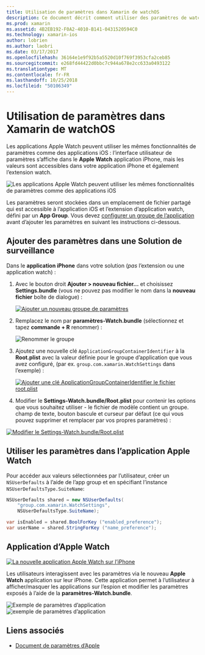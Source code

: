 ```yaml
---
title: Utilisation de paramètres dans Xamarin de watchOS
description: Ce document décrit comment utiliser des paramètres de watchOS dans Xamarin. Il aborde des paramètres ajout à une solution d’application espion, à l’aide de ces paramètres dans l’application et l’application Apple Watch sur l’iPhone.
ms.prod: xamarin
ms.assetid: 4B2EB192-F0A2-4010-B141-0431520594C0
ms.technology: xamarin-ios
author: lobrien
ms.author: laobri
ms.date: 03/17/2017
ms.openlocfilehash: 36164e1e9f92b5a5520d10f769f3953cfa2ceb85
ms.sourcegitcommit: e268fd44422d0bbc7c944a678e2cc633a0493122
ms.translationtype: MT
ms.contentlocale: fr-FR
ms.lasthandoff: 10/25/2018
ms.locfileid: "50106349"
---
```

# <a name="working-with-watchos-settings-in-xamarin"></a>Utilisation de paramètres dans Xamarin de watchOS

Les applications Apple Watch peuvent utiliser les mêmes fonctionnalités de paramètres comme des applications iOS : l’interface utilisateur de paramètres s’affiche dans le **Apple Watch** application iPhone, mais les valeurs sont accessibles dans votre application iPhone et également l’extension watch.

![](settings-images/intro.png "Les applications Apple Watch peuvent utiliser les mêmes fonctionnalités de paramètres comme des applications iOS")

Les paramètres seront stockées dans un emplacement de fichier partagé qui est accessible à l’application iOS et l’extension d’application watch, défini par un **App Group**. Vous devez [configurer un groupe de l’application](~/ios/watchos/app-fundamentals/app-groups.md) avant d’ajouter les paramètres en suivant les instructions ci-dessous.

## <a name="add-settings-in-a-watch-solution"></a>Ajouter des paramètres dans une Solution de surveillance

Dans le **application iPhone** dans votre solution (*pas* l’extension ou une application watch) :

1. Avec le bouton droit **Ajouter > nouveau fichier...**  et choisissez **Settings.bundle** (vous ne pouvez pas modifier le nom dans la **nouveau fichier** boîte de dialogue) :

   [![](settings-images/settings-add-sml.png "Ajouter un nouveau groupe de paramètres")](settings-images/settings-add.png#lightbox)

2. Remplacez le nom par **paramètres-Watch.bundle** (sélectionnez et tapez **commande + R** renommer) :

   ![](settings-images/settings-rename.png "Renommer le groupe")

3. Ajoutez une nouvelle clé `ApplicationGroupContainerIdentifier` à la **Root.plist** avec la valeur définie pour le groupe d’application que vous avez configuré, (par ex. `group.com.xamarin.WatchSettings` dans l’exemple) :

   [ ![](settings-images/settings-appgroup-sml.png "Ajouter une clé ApplicationGroupContainerIdentifier le fichier root.plist")](settings-images/settings-appgroup.png#lightbox)

4. Modifier le **Settings-Watch.bundle/Root.plist** pour contenir les options que vous souhaitez utiliser - le fichier de modèle contient un groupe.
  champ de texte, bouton bascule et curseur par défaut (ce qui vous pouvez supprimer et remplacer par vos propres paramètres) :

  [![](settings-images/rootplist-sml.png "Modifier le Settings-Watch.bundle/Root.plist")](settings-images/rootplist.png#lightbox)


## <a name="use-settings-in-the-watch-app"></a>Utiliser les paramètres dans l’application Apple Watch

Pour accéder aux valeurs sélectionnées par l’utilisateur, créer un `NSUserDefaults` à l’aide de l’app group et en spécifiant l’instance `NSUserDefaultsType.SuiteName`:

```csharp
NSUserDefaults shared = new NSUserDefaults(
    "group.com.xamarin.WatchSettings",
    NSUserDefaultsType.SuiteName);

var isEnabled = shared.BoolForKey ("enabled_preference");
var userName = shared.StringForKey ("name_preference");
```

## <a name="apple-watch-app"></a>Application d’Apple Watch

[![](settings-images/settings-app-sml.png "La nouvelle application Apple Watch sur l’iPhone")](settings-images/settings-app.png#lightbox)

Les utilisateurs interagissent avec les paramètres via le nouveau **Apple Watch** application sur leur iPhone. Cette application permet à l’utilisateur à afficher/masquer les applications sur l’espion et modifier les paramètres exposés à l’aide de la **paramètres-Watch.bundle**.

![](settings-images/applewatch-1.png "Exemple de paramètres d’application") ![](settings-images/applewatch-2.png "exemple de paramètres d’application")



## <a name="related-links"></a>Liens associés

- [Document de paramètres d’Apple](https://developer.apple.com/library/prerelease/ios/documentation/General/Conceptual/WatchKitProgrammingGuide/Settings.html#//apple_ref/doc/uid/TP40014969-CH22-SW1)
